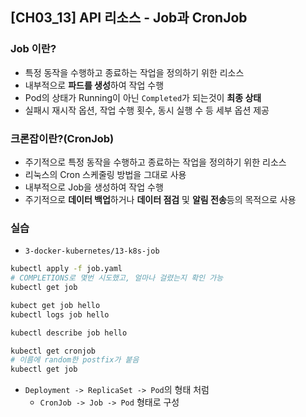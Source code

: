 ## [CH03_13] API 리소스 - Job과 CronJob

### Job 이란?
- 특정 동작을 수행하고 종료하는 작업을 정의하기 위한 리소스
- 내부적으로 **파드를 생성**하여 작업 수행
- Pod의 상태가 Running이 아닌 `Completed`가 되는것이 **최종 상태**
- 실패시 재시작 옵션, 작업 수행 횟수, 동시 실행 수 등 세부 옵션 제공

### 크론잡이란?(CronJob)
- 주기적으로 특정 동작을 수행하고 종료하는 작업을 정의하기 위한 리소스
- 리눅스의 Cron 스케줄링 방법을 그대로 사용
- 내부적으로 Job을 생성하여 작업 수행
- 주기적으로 **데이터 백업**하거나 **데이터 점검** 및 **알림 전송**등의 목적으로 사용

### 실습
- `3-docker-kubernetes/13-k8s-job`
```bash
kubectl apply -f job.yaml
# COMPLETIONS로 몇번 시도했고, 얼마나 걸렸는지 확인 가능
kubectl get job

kubect get job hello
kubectl logs job hello

kubectl describe job hello

kubectl get cronjob
# 이름에 random한 postfix가 붙음
kubectl get job
```
- `Deployment -> ReplicaSet -> Pod`의 형태 처럼
  - `CronJob -> Job -> Pod` 형태로 구성